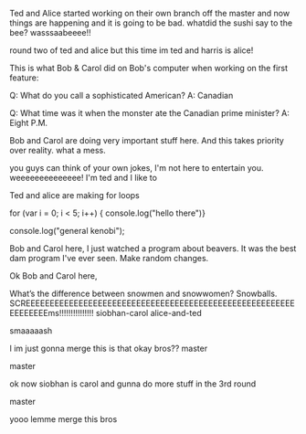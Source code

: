 Ted and Alice started working on their own branch off the master and now things are happening and it is going to be bad. 
whatdid the sushi say to the bee? wasssaabeeee!!

round two of ted and alice but this time im ted and harris is alice!


This is what Bob & Carol did on Bob's computer when working on the first feature:

Q: What do you call a sophisticated American?
A: Canadian 

Q: What time was it when the monster ate the Canadian prime minister?
A: Eight P.M.

Bob and Carol are doing very important stuff here. And this takes priority over reality. what a mess.

you guys can think of your own jokes, I'm not here to entertain you. weeeeeeeeeeeeee! I'm ted and I like to 

Ted and alice are making for loops 


for (var i = 0; i < 5; i++)
{ console.log("hello there")}

console.log("general kenobi");

Bob and Carol here,
I just watched a program about beavers. It was the best dam program I've ever seen. Make random changes. 

Ok Bob and Carol here,

What’s the difference between snowmen and snowwomen?
Snowballs. SCREEEEEEEEEEEEEEEEEEEEEEEEEEEEEEEEEEEEEEEEEEEEEEEEEEEEEEEEEEEEEEEEms!!!!!!!!!!!!!!!
 siobhan-carol
 alice-and-ted


smaaaaash


I im just gonna merge this is that okay bros??
 master

 master
 
ok now siobhan is carol and gunna do more stuff in the 3rd round

 master


yooo lemme merge this bros 